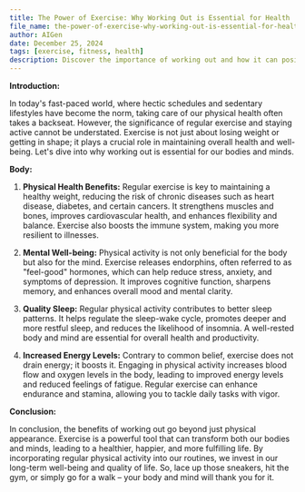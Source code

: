 ```yaml
---
title: The Power of Exercise: Why Working Out is Essential for Health
file_name: the-power-of-exercise-why-working-out-is-essential-for-health
author: AIGen
date: December 25, 2024
tags: [exercise, fitness, health]
description: Discover the importance of working out and how it can positively impact your overall well-being.
---
```


**Introduction:**

In today's fast-paced world, where hectic schedules and sedentary lifestyles have become the norm, taking care of our physical health often takes a backseat. However, the significance of regular exercise and staying active cannot be understated. Exercise is not just about losing weight or getting in shape; it plays a crucial role in maintaining overall health and well-being. Let's dive into why working out is essential for our bodies and minds.

**Body:**

1. **Physical Health Benefits:**
Regular exercise is key to maintaining a healthy weight, reducing the risk of chronic diseases such as heart disease, diabetes, and certain cancers. It strengthens muscles and bones, improves cardiovascular health, and enhances flexibility and balance. Exercise also boosts the immune system, making you more resilient to illnesses.

2. **Mental Well-being:**
Physical activity is not only beneficial for the body but also for the mind. Exercise releases endorphins, often referred to as "feel-good" hormones, which can help reduce stress, anxiety, and symptoms of depression. It improves cognitive function, sharpens memory, and enhances overall mood and mental clarity.

3. **Quality Sleep:**
Regular physical activity contributes to better sleep patterns. It helps regulate the sleep-wake cycle, promotes deeper and more restful sleep, and reduces the likelihood of insomnia. A well-rested body and mind are essential for overall health and productivity.

4. **Increased Energy Levels:**
Contrary to common belief, exercise does not drain energy; it boosts it. Engaging in physical activity increases blood flow and oxygen levels in the body, leading to improved energy levels and reduced feelings of fatigue. Regular exercise can enhance endurance and stamina, allowing you to tackle daily tasks with vigor.

**Conclusion:**

In conclusion, the benefits of working out go beyond just physical appearance. Exercise is a powerful tool that can transform both our bodies and minds, leading to a healthier, happier, and more fulfilling life. By incorporating regular physical activity into our routines, we invest in our long-term well-being and quality of life. So, lace up those sneakers, hit the gym, or simply go for a walk – your body and mind will thank you for it.